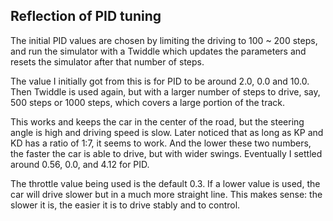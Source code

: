 ## Reflection of PID tuning

The initial PID values are chosen by limiting the driving to 100 ~ 200 steps, and run the simulator with a Twiddle which updates the parameters and resets the simulator after that number of steps.

The value I initially got from this is for PID to be around 2.0, 0.0 and 10.0. Then Twiddle is used again, but with a larger number of steps to drive, say, 500 steps or 1000 steps, which covers a large portion of the track.

This works and keeps the car in the center of the road, but the steering angle is high and driving speed is slow. Later noticed that as long as KP and KD has a ratio of 1:7, it seems to work. And the lower these two numbers, the faster the car is able to drive, but with wider swings. Eventually I settled around 0.56, 0.0, and 4.12 for PID.

The throttle value being used is the default 0.3. If a lower value is used, the car will drive slower but in a much more straight line. This makes sense: the slower it is, the easier it is to drive stably and to control.
